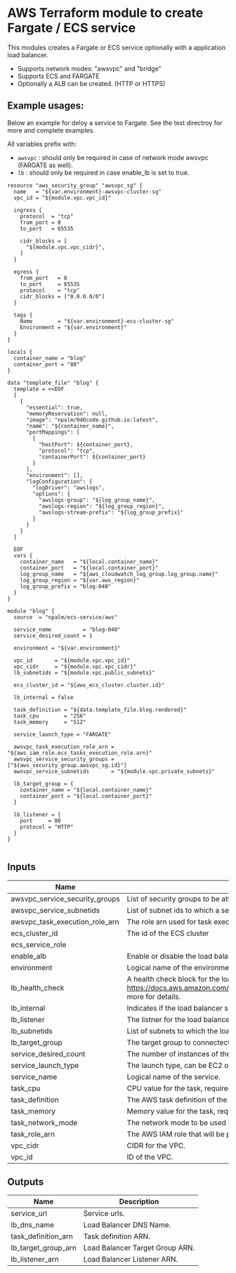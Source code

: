 # AWS Terraform module to create Fargate / ECS service

This modules creates a Fargate or ECS service optionally with a application load balancer.
- Supports network modes: "awsvpc" and "bridge"
- Supports ECS and FARGATE
- Optionally a ALB can be created. (HTTP or HTTPS)



## Example usages:
Below an example for deloy a service to Fargate. See the test directroy for more and complete examples.

All variables prefix with:
- `awsvpc` : should only be required in case of network mode awsvpc (FARGATE as well).
- `lb` : should only be required in case enable_lb is set to true.

```
resource "aws_security_group" "awsvpc_sg" {
  name   = "${var.environment}-awsvpc-cluster-sg"
  vpc_id = "${module.vpc.vpc_id}"

  ingress {
    protocol  = "tcp"
    from_port = 0
    to_port   = 65535

    cidr_blocks = [
      "${module.vpc.vpc_cidr}",
    ]
  }

  egress {
    from_port   = 0
    to_port     = 65535
    protocol    = "tcp"
    cidr_blocks = ["0.0.0.0/0"]
  }

  tags {
    Name        = "${var.environment}-ecs-cluster-sg"
    Environment = "${var.environment}"
  }
}

locals {
  container_name = "blog"
  container_port = "80"
}

data "template_file" "blog" {
  template = <<EOF
  [
    {
      "essential": true,
      "memoryReservation": null,
      "image": "npalm/040code.github.io:latest",
      "name": "${container_name}",
      "portMappings": [
        {
          "hostPort": ${container_port},
          "protocol": "tcp",
          "containerPort": ${container_port}
        }
      ],
      "environment": [],
      "logConfiguration": {
        "logDriver": "awslogs",
        "options": {
          "awslogs-group": "${log_group_name}",
          "awslogs-region": "${log_group_region}",
          "awslogs-stream-prefix": "${log_group_prefix}"
        }
      }
    }
  ]

  EOF
  vars {
    container_name   = "${local.container_name}"
    container_port   = "${local.container_port}"
    log_group_name   = "${aws_cloudwatch_log_group.log_group.name}"
    log_group_region = "${var.aws_region}"
    log_group_prefix = "blog-040"
  }
}

module "blog" {
  source  = "npalm/ecs-service/aws"

  service_name          = "blog-040"
  service_desired_count = 1

  environment = "${var.environment}"

  vpc_id       = "${module.vpc.vpc_id}"
  vpc_cidr     = "${module.vpc.vpc_cidr}"
  lb_subnetids = "${module.vpc.public_subnets}"

  ecs_cluster_id = "${aws_ecs_cluster.cluster.id}"

  lb_internal = false

  task_definition = "${data.template_file.blog.rendered}"
  task_cpu        = "256"
  task_memory     = "512"

  service_launch_type = "FARGATE"

  awsvpc_task_execution_role_arn = "${aws_iam_role.ecs_tasks_execution_role.arn}"
  awsvpc_service_security_groups = ["${aws_security_group.awsvpc_sg.id}"]
  awsvpc_service_subnetids       = "${module.vpc.private_subnets}"

  lb_target_group = {
    container_name = "${local.container_name}"
    container_port = "${local.container_port}"
  }

  lb_listener = {
    port     = 80
    protocol = "HTTP"
  }
}


```


## Inputs

| Name | Description | Type | Default | Required |
|------|-------------|:----:|:-----:|:-----:|
| awsvpc_service_security_groups | List of security groups to be attached to service running in awsvpc network mode. | string | `<list>` | no |
| awsvpc_service_subnetids | List of subnet ids to which a service is deployed in fargate mode. | string | `<list>` | no |
| awsvpc_task_execution_role_arn | The role arn used for task execution. Required for network mode awsvpc. | string | `` | no |
| ecs_cluster_id | The id of the ECS cluster | string | - | yes |
| ecs_service_role |  | string | `` | no |
| enable_alb | Enable or disable the load balancer. | string | `true` | no |
| environment | Logical name of the environment, will be used as prefix and in tags. | string | - | yes |
| lb_health_check | A health check block for the load balancer, see https://docs.aws.amazon.com/elasticloadbalancing/latest/APIReference/API_CreateTargetGroup.html more for details. | list | `<list>` | no |
| lb_internal | Indicates if the load balancer should be internal or external. | string | `true` | no |
| lb_listener | The listner for the load balancer, SSL in only applied once a certificate arn is provided. | map | `<map>` | no |
| lb_subnetids | List of subnets to which the load balancer needs to be attached. Mandatory when enable_alb = true. | list | `<list>` | no |
| lb_target_group | The target group to connectect the container to the load balancer listerner. | map | `<map>` | no |
| service_desired_count | The number of instances of the task definition to place and keep running. | string | `1` | no |
| service_launch_type | The launch type, can be EC2 or FARGATE. | string | `EC2` | no |
| service_name | Logical name of the service. | string | - | yes |
| task_cpu | CPU value for the task, required for FARGATE. | string | `` | no |
| task_definition | The AWS task definition of the containers to be created. | string | - | yes |
| task_memory | Memory value for the task, required for FARGATE. | string | `` | no |
| task_network_mode | The network mode to be used in the task definiton. Supported modes are awsvpc and bridge. | string | `awsvpc` | no |
| task_role_arn | The AWS IAM role that will be provided to the task to perform AWS actions. | string | `` | no |
| vpc_cidr | CIDR for the VPC. | string | - | yes |
| vpc_id | ID of the VPC. | string | - | yes |

## Outputs

| Name | Description |
|------|-------------|
| service_url | Service urls. |
| lb_dns_name | Load Balancer DNS Name. |
| task_definition_arn | Task definition ARN. |
| lb_target_group_arn | Load Balancer Target Group ARN. |
| lb_listener_arn | Load Balancer Listener ARN. |
